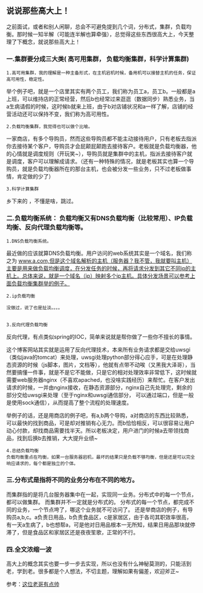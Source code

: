 ## 说说那些高大上！

之前面试，或者和别人闲聊，总会不可避免提到几个词，分布式，集群，负载均衡。那时候一知半解（可能连半解也算牵强），总觉得这些东西很高大上，今天整理了下概念，就说那些高大上！

### 一.集群要分成三大类( 高可用集群， 负载均衡集群，科学计算集群)

```
1.高可用集群，我的理解是一种主备形式，在主机宕机时候，备用机可以接替主机的任务，保证高可用性，稳定性。
```

举个例子吧，就是一个店里其实有两个员工，我们称为员工a，员工b。一般都是a上班，可以维持店的正常经营，然后b也经常过来逛逛（数据同步）熟悉业务，当a生病请假的时候，这时候b就来上班，由于b对店铺状况和a一样了解，店铺的经营活动还可以保持不变，我们称为高可用性。

```
2.负载均衡集群，我觉得也可以做个比喻。
```

一家商店，有多个导购员，然而这些导购员都不能主动接待用户，只有老板去指派你去接待某个客户，导购员才会屁颠屁颠跑去接待客户。老板就是负载均衡器，他的心情就是调度规则（开玩笑~），导购员就是集群中的主机，指派去接待客户就是调度，客户可以理解成请求。（还有一种特殊的情况，就是老板其实也算一个导购员，就是负载均衡器所在的那台主机，也会被分发一些业务，只不过老板做事情，肯定做的少了）

```
3.科学计算集群
```

乡下来的 ，不懂是啥，跳过。
​​​​​

### 二.负载均衡系统： 负载均衡又有DNS负载均衡（比较常用）、IP负载均衡、反向代理负载均衡等。

```
1.DNS负载均衡系统。
```

最近做的应该就算DNS负载均衡。用户访问的web系统其实是一个域名，我们称之为 www.a.com,但是这个域名解析的主机（服务器？我不管，我就要叫主机）主要是用来做负载均衡调度，在分发任务的时候，再将请求分发到其它不同ip的主机上。总体来说，就是一个域名（ip）映射多个ip主机。具体分发场景可以参考上面负载均衡集群举的例子。

```
2.ip负载均衡

没做过，说了也是扯淡。。。。


3.反向代理负载均衡
```

反向代理，有点类似spring的IOC，简单来说就是帮你做了一些你不擅长的事情。

这个博客网站其实就是运用了反向代理技术，本来所有业务请求都是交给uwsgi（类似java的tomcat）来处理，uwsgi处理python部分得心应手，可是在处理静态资源的时候（js脚本，图片，文档等），他就有点带不动唉（又黑我大泽哥），当然要搞懂一件事，就是不是它不能做，只是它的相对处理效率非常低下，这时候就需要web服务器nginx（不喜欢apached，也没啥实践经历）来帮忙。在客户发出请求的时候，一并由nginx接收，在静态资源部分，nginx自己先处理完，剩余的部分交给uwsgi来处理（至于nginx和uwsgi通信部分， 可以通过端口，但是一般是使用sock通信），从而提高了整个流程的处理速度。

举例子的话，还是用商店的例子吧，有a,b两个导购，a对商店的东西比较熟悉，可以最快的找到商品，可是却对推销有心无力。而b恰恰相反，可以很容易让用户动心付款，却找商品需要找半天。所以老板决定，用户进门的时候a去带领找商品，找到后换b去推销，大大提升业绩~

```
4.总结负载均衡
负载均衡重点在均衡，如果一台服务器宕机，最坏的结果只是负载不够均衡，但是还是可以完全响应请求的，每个都是独立的个体。
```

### 三.分布式是指将不同的业务分布在不同的地方。

而集群指的是将几台服务器集中在一起，实现同一业务。分布式中的每一个节点，都可以做集群。 而集群并不一定就是分布式的。 分布式的每一个节点，都完成不同的业务，一个节点垮了，哪这个业务就不可访问了。
还是举商店的例子，有导购员a,b,c。a负责日用品，b负责食品区，c是家居区，由于各司其职效率很高，有一天a生病了，b也想帮a，可是他对日用品根本一无所知，结果日用品那块就停滞了，但是食品区和家居区还是夜夜笙歌，正常的不行。 

### 四.全文浓缩一波

高大上的概念其实也要一步一步去实现，所以也没有什么神秘莫测的，只能活到老，学到老。很多都是个人想法，不切主题，理解如果有偏差，欢迎斧正~

参考：[这位老哥有点帅](http://itsoul.iteye.com/blog/777212)